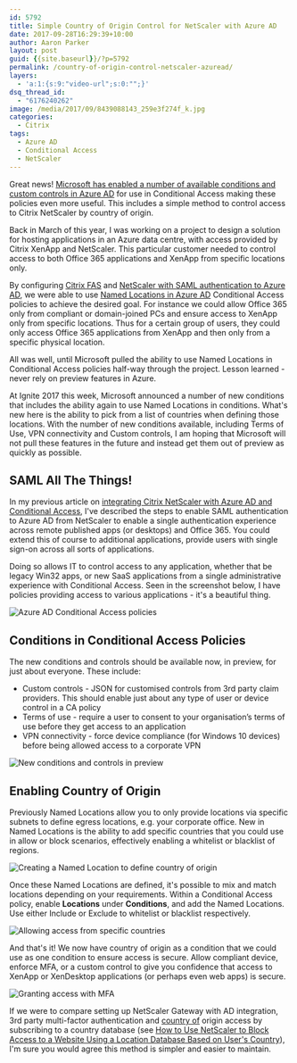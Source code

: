 ```yaml
---
id: 5792
title: Simple Country of Origin Control for NetScaler with Azure AD
date: 2017-09-28T16:29:39+10:00
author: Aaron Parker
layout: post
guid: {{site.baseurl}}/?p=5792
permalink: /country-of-origin-control-netscaler-azuread/
layers:
  - 'a:1:{s:9:"video-url";s:0:"";}'
dsq_thread_id:
  - "6176240262"
image: /media/2017/09/8439088143_259e3f274f_k.jpg
categories:
  - Citrix
tags:
  - Azure AD
  - Conditional Access
  - NetScaler
---
```

Great news! [Microsoft has enabled a number of available conditions and custom controls in Azure AD](https://blogs.technet.microsoft.com/enterprisemobility/2017/09/27/whats-new-with-azure-active-directory-ignite-2017/) for use in Conditional Access making these policies even more useful. This includes a simple method to control access to Citrix NetScaler by country of origin.

Back in March of this year, I was working on a project to design a solution for hosting applications in an Azure data centre, with access provided by Citrix XenApp and NetScaler. This particular customer needed to control access to both Office 365 applications and XenApp from specific locations only. 

By configuring [Citrix FAS](http://docs.citrix.com/en-us/xenapp-and-xendesktop/7-15-ltsr/secure/federated-authentication-service.html) and [NetScaler with SAML authentication to Azure AD]({{site.baseurl}}/netscaler-azure-ad-conditional-access/), we were able to use [Named Locations in Azure AD](https://docs.microsoft.com/en-us/azure/active-directory/active-directory-named-locations) Conditional Access policies to achieve the desired goal. For instance we could allow Office 365 only from compliant or domain-joined PCs and ensure access to XenApp only from specific locations. Thus for a certain group of users, they could only access Office 365 applications from XenApp and then only from a specific physical location.

All was well, until Microsoft pulled the ability to use Named Locations in Conditional Access policies half-way through the project. Lesson learned - never rely on preview features in Azure.

At Ignite 2017 this week, Microsoft announced a number of new conditions that includes the ability again to use Named Locations in conditions. What's new here is the ability to pick from a list of countries when defining those locations. With the number of new conditions available, including Terms of Use, VPN connectivity and Custom controls, I am hoping that Microsoft will not pull these features in the future and instead get them out of preview as quickly as possible.

## SAML All The Things!

In my previous article on [integrating Citrix NetScaler with Azure AD and Conditional Access]({{site.baseurl}}/netscaler-azure-ad-conditional-access/), I've described the steps to enable SAML authentication to Azure AD from NetScaler to enable a single authentication experience across remote published apps (or desktops) and Office 365. You could extend this of course to additional applications, provide users with single sign-on across all sorts of applications.

Doing so allows IT to control access to any application, whether that be legacy Win32 apps, or new SaaS applications from a single administrative experience with Conditional Access. Seen in the screenshot below, I have policies providing access to various applications - it's a beautiful thing.

![Azure AD Conditional Access policies]({{site.baseurl}}/media/2017/09/AzureAD-CA-Policies.png)

## Conditions in Conditional Access Policies

The new conditions and controls should be available now, in preview, for just about everyone. These include:

  * Custom controls - JSON for customised controls from 3rd party claim providers. This should enable just about any type of user or device control in a CA policy
  * Terms of use - require a user to consent to your organisation’s terms of use before they get access to an application
  * VPN connectivity - force device compliance (for Windows 10 devices) before being allowed access to a corporate VPN

![New conditions and controls in preview]({{site.baseurl}}/media/2017/09/AzureAD-CA-Policies-Zoom.png)

## Enabling Country of Origin

Previously Named Locations allow you to only provide locations via specific subnets to define egress locations, e.g. your corporate office. New in Named Locations is the ability to add specific countries that you could use in allow or block scenarios, effectively enabling a whitelist or blacklist of regions.

![Creating a Named Location to define country of origin]({{site.baseurl}}/media/2017/09/AzureAD-CA-Countries-Regions.png)

Once these Named Locations are defined, it's possible to mix and match locations depending on your requirements. Within a Conditional Access policy, enable **Locations** under **Conditions**, and add the Named Locations. Use either Include or Exclude to whitelist or blacklist respectively.

![Allowing access from specific countries]({{site.baseurl}}/media/2017/09/AzureAD-CA-SelectedLocations.png)

And that's it! We now have country of origin as a condition that we could use as one condition to ensure access is secure. Allow compliant device, enforce MFA, or a custom control to give you confidence that access to XenApp or XenDesktop applications (or perhaps even web apps) is secure.

![Granting access with MFA]({{site.baseurl}}/media/2017/09/AzureAD-CA-GrantControl-MFA.png)

If we were to compare setting up NetScaler Gateway with AD integration, 3rd party multi-factor authentication and [country of](https://support.citrix.com/article/CTX130701) origin access by subscribing to a country database (see [How to Use NetScaler to Block Access to a Website Using a Location Database Based on User's Country](https://support.citrix.com/article/CTX130701)), I'm sure you would agree this method is simpler and easier to maintain.
